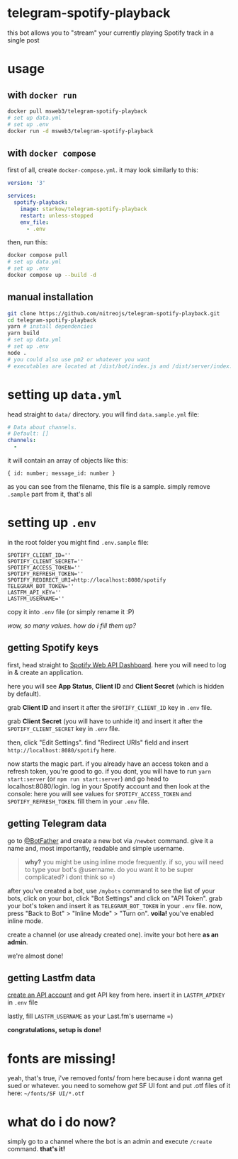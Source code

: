 # telegram-spotify-playback

this bot allows you to "stream" your currently playing Spotify track in a single post

# usage

## with `docker run`

```sh
docker pull msweb3/telegram-spotify-playback
# set up data.yml
# set up .env
docker run -d msweb3/telegram-spotify-playback
```

## with `docker compose`

first of all, create `docker-compose.yml`. it may look similarly to this:

```yml
version: '3'

services:
  spotify-playback:
    image: starkow/telegram-spotify-playback
    restart: unless-stopped
    env_file:
      - .env
```

then, run this:

```sh
docker compose pull
# set up data.yml
# set up .env
docker compose up --build -d
```

## manual installation

```sh
git clone https://github.com/nitreojs/telegram-spotify-playback.git
cd telegram-spotify-playback
yarn # install dependencies
yarn build
# set up data.yml
# set up .env
node .
# you could also use pm2 or whatever you want
# executables are located at /dist/bot/index.js and /dist/server/index.js
```

# setting up `data.yml`

head straight to `data/` directory. you will find `data.sample.yml` file:

```yml
# Data about channels.
# Default: []
channels:
  -
```

it will contain an array of objects like this:

```
{ id: number; message_id: number }
```

as you can see from the filename, this file is a sample. simply remove `.sample` part from it,
that's all

# setting up `.env`

in the root folder you might find `.env.sample` file:

```env
SPOTIFY_CLIENT_ID=''
SPOTIFY_CLIENT_SECRET=''
SPOTIFY_ACCESS_TOKEN=''
SPOTIFY_REFRESH_TOKEN=''
SPOTIFY_REDIRECT_URI=http://localhost:8080/spotify
TELEGRAM_BOT_TOKEN=''
LASTFM_API_KEY=''
LASTFM_USERNAME=''
```

copy it into `.env` file (or simply rename it :P)

*wow, so many values. how do i fill them up?*

## getting Spotify keys

first, head straight to [Spotify Web API Dashboard](https://developer.spotify.com/dashboard/applications).
here you will need to log in & create an application.

here you will see **App Status**, **Client ID** and **Client Secret** (which is hidden by default).

grab **Client ID** and insert it after the `SPOTIFY_CLIENT_ID` key in `.env` file.

grab **Client Secret** (you will have to unhide it) and insert it after the `SPOTIFY_CLIENT_SECRET` key in `.env` file.

then, click "Edit Settings". find "Redirect URIs" field and insert `http://localhost:8080/spotify` here.

now starts the magic part. if you already have an access token and a refresh token, you're good to go.
if you dont, you will have to run `yarn start:server` (or `npm run start:server`) and go head to localhost:8080/login.
log in your Spotify account and then look at the console: here you will see values for `SPOTIFY_ACCESS_TOKEN` and `SPOTIFY_REFRESH_TOKEN`.
fill them in your `.env` file.

## getting Telegram data

go to [@BotFather](https://t.me/BotFather) and create a new bot via `/newbot` command. give it a name and,
most importantly, readable and simple username.

> **why?**
> you might be using inline mode frequently. if so, you will need to type your bot's @username. do you want it to be super complicated? i dont think so =)

after you've created a bot, use `/mybots` command to see the list of your bots, click on your bot,
click "Bot Settings" and click on "API Token". grab your bot's token and insert it as `TELEGRAM_BOT_TOKEN` in your `.env` file.
now, press "Back to Bot" > "Inline Mode" > "Turn on". **voila!** you've enabled inline mode.

create a channel (or use already created one). invite your bot here **as an admin**.

we're almost done!

## getting Lastfm data

[create an API account](https://www.last.fm/api/account/create) and get API key from here.
insert it in `LASTFM_APIKEY` in `.env` file

lastly, fill `LASTFM_USERNAME` as your Last.fm's username =)

**congratulations, setup is done!**

# fonts are missing!

yeah, that's true, i've removed fonts/ from here because i dont wanna get sued or whatever.
you need to somehow *get* SF UI font and put .otf files of it here: `~/fonts/SF UI/*.otf`

# what do i do now?

simply go to a channel where the bot is an admin and execute `/create` command. **that's it!**
